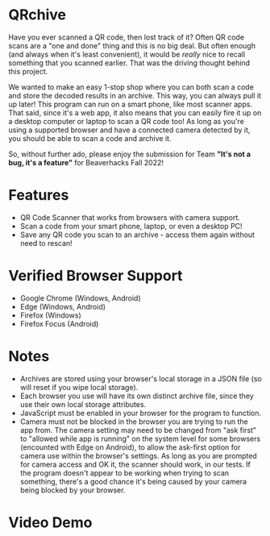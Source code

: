 # QRchive
Have you ever scanned a QR code, then lost track of it? Often QR code scans are a "one and done" thing and this is no big deal. But often enough (and always when it's least convenient), it would be *really* nice to recall something that you scanned earlier. That was the driving thought behind this project.  

We wanted to make an easy 1-stop shop where you can both scan a code and store the decoded results in an archive. This way, you can always pull it up later! This program can run on a smart phone, like most scanner apps. That said, since it's a web app, it also means that you can easily fire it up on a desktop computer or laptop to scan a QR code too! As long as you're using a supported browser and have a connected camera detected by it, you should be able to scan a code and archive it.  
  
So, without further ado, please enjoy the submission for Team **"It's not a bug, it's a feature"** for Beaverhacks Fall 2022!  

# Features
* QR Code Scanner that works from browsers with camera support.  
* Scan a code from your smart phone, laptop, or even a desktop PC!  
* Save any QR code you scan to an archive - access them again without need to rescan!  

# Verified Browser Support
* Google Chrome (Windows, Android)
* Edge (Windows, Android)
* Firefox (Windows)
* Firefox Focus (Android)

# Notes 
* Archives are stored using your browser's local storage in a JSON file (so will reset if you wipe local storage). 
* Each browser you use will have its own distinct archive file, since they use their own local storage attributes.
* JavaScript must be enabled in your browser for the program to function.
* Camera must not be blocked in the browser you are trying to run the app from. The camera setting may need to be changed from "ask first" to "allowed while app is running" on the system level for some browsers (encounted with Edge on Android), to allow the ask-first option for camera use within the browser's settings. As long as you are prompted for camera access and OK it, the scanner should work, in our tests. If the program doesn't appear to be working when trying to scan something, there's a good chance it's being caused by your camera being blocked by your browser.

# Video Demo
